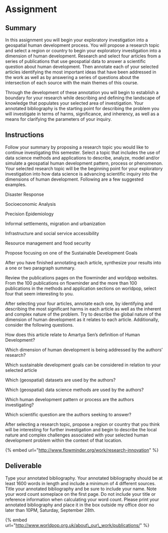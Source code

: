 # Assignment

## Summary

In this assignment you will begin your exploratory investigation into a geospatial human development process.  You will propose a research topic and select a region or country to begin your exploratory investigation into a dimension of human development.  Research and select four articles from a series of publications that use geospatial data to answer a scientific question about human development. Then annotate each of your selected articles identifying the most important ideas that have been addressed in the work as well as by answering a series of questions about the intersection of each source with the main themes of this course. 

Through the development of these annotation you will begin to establish a boundary for your research while describing and defining the landscape of knowledge that populates your selected area of investigation. Your annotated bibliography is the starting point for describing the problem you will investigate in terms of harms, significance, and inherency, as well as a means for clarifying the parameters of your inquiry.

## Instructions

Follow your summary by proposing a research topic you would like to continue investigating this semester. Select a topic that includes the use of data science methods and applications to describe, analyze, model and/or simulate a geospatial human development pattern, process or phenomenon. Your selected research topic will be the beginning point for your exploratory investigation into how data science is advancing scientific inquiry into the dimensions of human development. Following are a few suggested examples.

Disaster Response

Socioeconomic Analysis

Precision Epidemiology

Informal settlements, migration and urbanization

Infrastructure and social service accessibility

Resource management and food security

Propose focusing on one of the Sustainable Development Goals

After you have finished annotating each article, synthesize your results into a one or two paragraph summary. 

Review the publications pages on the flowminder and worldpop websites. From the 100 publications on flowminder and the more than 100 publications in the methods and application sections on worldpop, select four that seem interesting to you.

After selecting your four articles, annotate each one, by identifying and describing the most significant harms in each article as well as the inherent and complex nature of the problem. Try to describe the global nature of the dimension of human development as it relates to each article. Additionally, consider the following questions.

How does this article relate to Amartya Sen’s definition of Human Development?

Which dimension of human development is being addressed by the authors’ research?

Which sustainable development goals can be considered in relation to your selected article

Which \(geospatial\) datasets are used by the authors?

Which \(geospatial\) data science methods are used by the authors?

Which human development pattern or process are the authors investigating?

Which scientific question are the authors seeking to answer?



After selecting a research topic, propose a region or country that you think will be interesting for further investigation and begin to describe the local nature and complex challenges associated with your selected human development problem within the context of that location.

{% embed url="http://www.flowminder.org/work/research-innovation" %}

## Deliverable

Type your annotated bibliography.  Your annotated bibliography should be at least 1600 words in length and include a minimum of 4 different sources. Title your annotated bibliography and be sure to include your name. Note your word count someplace on the first page.  Do not include your title or reference information when calculating your word count. Please print your annotated bibliography and place it in the box outside my office door no later than 10PM, Saturday, September 28th.

{% embed url="http://www.worldpop.org.uk/about\_our\_work/publications/" %}

